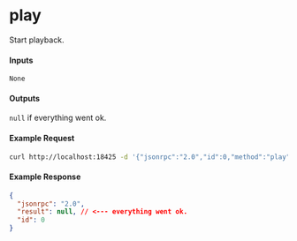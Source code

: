 # play
Start playback.

#### Inputs
`None`

#### Outputs
`null` if everything went ok.

#### Example Request
```bash
curl http://localhost:18425 -d '{"jsonrpc":"2.0","id":0,"method":"play"}'
```

#### Example Response
```json
{
  "jsonrpc": "2.0",
  "result": null, // <--- everything went ok.
  "id": 0
}
```
